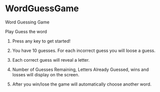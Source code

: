 # WordGuessGame
Word Guessing Game

Play Guess the word

1. Press any key to get started!

2. You have 10 guesses. For each incorrect guess you will loose a guess.

3. Each correct guess will reveal a letter.

4. Number of Guesses Remaining, Letters Already Guessed, wins and losses will display on the screen.

9. After you win/lose the game will automatically choose another word.